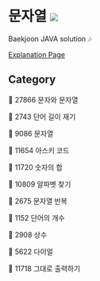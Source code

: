 # 문자열 <img src = "https://img.shields.io/badge/JAVA-007396?style=for-the-badge&logo=java&logoColor=white">
Baekjoon JAVA solution :notes:

[Explanation Page](https://lunareclipse000.wordpress.com/category/%ed%94%84%eb%a1%9c%ea%b7%b8%eb%9e%98%eb%b0%8d-%ec%8a%a4%ed%84%b0%eb%94%94/%ec%9e%90%eb%a3%8c%ea%b5%ac%ec%a1%b0-%ec%8b%a4%ec%8a%b5/%eb%b0%b1%ec%a4%80/%eb%ac%b8%ec%9e%90%ec%97%b4/)

## Category

:black_square_button: 27866 문자와 문자열

:black_square_button: 2743 단어 길이 재기

:black_square_button: 9086 문자열

:black_square_button: 11654 아스키 코드

:black_square_button: 11720 숫자의 합

:black_square_button: 10809 알파벳 찾기

:black_square_button: 2675 문자열 반복

:black_square_button: 1152 단어의 개수

:black_square_button: 2908 상수

:black_square_button: 5622 다이얼

:black_square_button: 11718 그대로 출력하기

